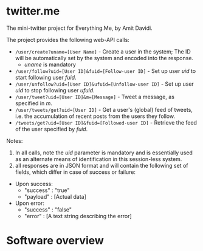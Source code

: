 twitter.me
==========

The mini-twitter project for Everything.Me, by Amit Davidi.

The project provides the following web-API calls:
* `/user/create?uname=[User Name]` - Create a user in the system; The ID will be automatically set by the system and encoded into the response. 
   * *uname* is mandatory
* `/user/follow?uid=[User ID]&fuid=[Follow-user ID]` - Set up user *uid* to start following user *fuid*.
* `/user/unfollow?uid=[User ID]&ufuid=[Unfollow-user ID]` - Set up user *uid* to stop following user *ufuid*.
* `/user/tweet?uid=[User ID]&m=[Message]` - Tweet a message, as specified in *m*.
* `/user/tweets/get?uid=[User ID]` - Get a user's (global) feed of tweets, i.e. the accumulation of recent posts from the users they follow.
* `/tweets/get?uid=[User ID]&fuid=[Followed-user ID]` - Retrieve the feed of the user specified by *fuid*.
 
 Notes:
1. In all calls, note the *uid* parameter is mandatory and is essentially used as an alternate means of identification in this session-less system.
2. all responses are in JSON format and will contain the following set of fields, which differ in case of success or failure:
  * Upon success:
    * "success" : "true"
    * "payload" : [Actual data]
  * Upon error:
    * "success" : "false"
    * "error" : [A text string describing the error]



Software overview
=================
